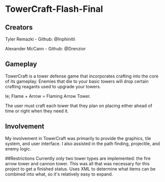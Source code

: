 # TowerCraft-Flash-Final

## Creators
Tyler Remazki - Github: @Inphinitii

Alexander McCann - Github: @Drenzior 

## Gameplay
TowerCraft is a tower defense game that incorporates crafting into the core of its gameplay. 
Enemies that die to your basic towers will drop certain crafting reagants used to upgrade your towers.

Ie; Flame + Arrow = Flaming Arrow Tower. 

The user must craft each tower that they plan on placing either ahead of time or right when they need it.

## Involvement
My involvement in TowerCraft was primarily to provide the graphics, tile system, and user interface.
I also assisted in the path finding, projectile, and enemy logic. 

##Restrictions
Currently only two tower types are implemented: the fire arrow tower and cannon tower.
This was all that was necessary for this project to get a finished status.
Uses XML to determine what items can be combined into what, so it's relatively easy to expand. 
